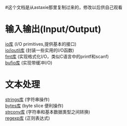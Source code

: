 #这个文档是从astaxie那里复制过来的，修改以后供自己观看

# 输入输出(Input/Output)
[io库](https://github.com/iteny/gopkg/tree/master/io "点击进入")			(I/O primitives,提供基本的接口)<br>
[io/ioutil库](https://github.com/iteny/gopkg/tree/master/io/ioutil "点击进入")			(封装一些实用的I/O函数)<br>
[fmt库](https://github.com/iteny/gopkg/tree/master/fmt "点击进入")			(实现格式化I/O，类似C语言中的printf和scanf)<br>
[bufio库](https://github.com/iteny/gopkg/tree/master/bufio "点击进入")			(实现带缓冲I/O)<br>

# 文本处理
[strings库](https://github.com/iteny/gopkg/tree/master/strings "点击进入")			(字符串操作)<br>
[bytes库](https://github.com/iteny/gopkg/tree/master/bytes "点击进入")			(byte slice 便利操作)<br>
[strconv库](https://github.com/iteny/gopkg/tree/master/strconv "点击进入")			(字符串和基本数据类型之间转换)<br>
[regexp库](https://github.com/iteny/gopkg/tree/master/regexp "点击进入")			(正则表达式)<br>
